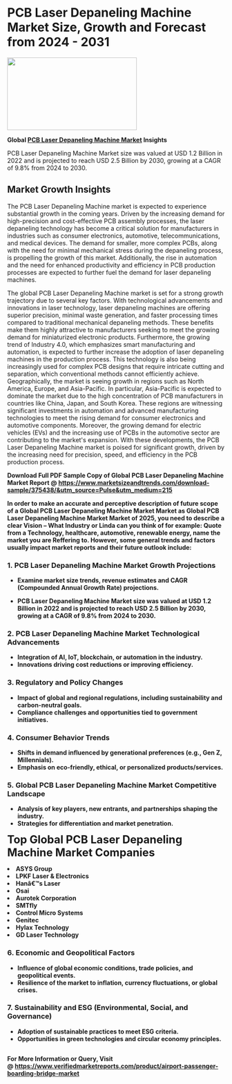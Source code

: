 <H1>PCB Laser Depaneling Machine Market Size, Growth and Forecast from 2024 - 2031</H1><img class="aligncenter size-medium wp-image-584254" src="https://thirdeyenews.in/wp-content/uploads/2024/09/Global-Market-Research-300x168.jpeg" alt="" width="300" height="168" /><p><strong>Global&nbsp;<a href="https://www.marketsizeandtrends.com/download-sample/375438/&amp;utm_source=Pulse&amp;utm_medium=215">PCB Laser Depaneling Machine Market</a> Insights</strong></p><p>PCB Laser Depaneling Machine Market size was valued at USD 1.2 Billion in 2022 and is projected to reach USD 2.5 Billion by 2030, growing at a CAGR of 9.8% from 2024 to 2030.</p><p><h2>Market Growth Insights</h2> <p>The PCB Laser Depaneling Machine market is expected to experience substantial growth in the coming years. Driven by the increasing demand for high-precision and cost-effective PCB assembly processes, the laser depaneling technology has become a critical solution for manufacturers in industries such as consumer electronics, automotive, telecommunications, and medical devices. The demand for smaller, more complex PCBs, along with the need for minimal mechanical stress during the depaneling process, is propelling the growth of this market. Additionally, the rise in automation and the need for enhanced productivity and efficiency in PCB production processes are expected to further fuel the demand for laser depaneling machines.</p> <p><strong></strong></p> <p>The global PCB Laser Depaneling Machine market is set for a strong growth trajectory due to several key factors. With technological advancements and innovations in laser technology, laser depaneling machines are offering superior precision, minimal waste generation, and faster processing times compared to traditional mechanical depaneling methods. These benefits make them highly attractive to manufacturers seeking to meet the growing demand for miniaturized electronic products. Furthermore, the growing trend of Industry 4.0, which emphasizes smart manufacturing and automation, is expected to further increase the adoption of laser depaneling machines in the production process. This technology is also being increasingly used for complex PCB designs that require intricate cutting and separation, which conventional methods cannot efficiently achieve. Geographically, the market is seeing growth in regions such as North America, Europe, and Asia-Pacific. In particular, Asia-Pacific is expected to dominate the market due to the high concentration of PCB manufacturers in countries like China, Japan, and South Korea. These regions are witnessing significant investments in automation and advanced manufacturing technologies to meet the rising demand for consumer electronics and automotive components. Moreover, the growing demand for electric vehicles (EVs) and the increasing use of PCBs in the automotive sector are contributing to the market's expansion. With these developments, the PCB Laser Depaneling Machine market is poised for significant growth, driven by the increasing need for precision, speed, and efficiency in the PCB production process.</p> <p><strong></p><p><span class=""><strong>Download Full PDF Sample Copy of Global PCB Laser Depaneling Machine Market Report</strong> @ <a href="https://www.marketsizeandtrends.com/download-sample/375438/&amp;utm_source=Pulse&amp;utm_medium=215" target="_blank">https://www.marketsizeandtrends.com/download-sample/375438/&amp;utm_source=Pulse&amp;utm_medium=215</a></span></p><p>In order to make an accurate and perceptive description of future scope of a Global&nbsp;PCB Laser Depaneling Machine Market Market as Global&nbsp;PCB Laser Depaneling Machine Market Market of 2025, you need to describe a clear Vision &ndash; What Industry or Linda can you think of for example: Quote from a Technology, healthcare, automotive, renewable energy, name the market you are Reffering to. However, some general trends and factors usually impact market reports and their future outlook include:</p><h3>1.&nbsp;<strong>PCB Laser Depaneling Machine Market Growth Projections</strong></h3><ul><li>Examine market size trends, revenue estimates and CAGR (Compounded Annual Growth Rate) projections.</li><li><p>PCB Laser Depaneling Machine Market size was valued at USD 1.2 Billion in 2022 and is projected to reach USD 2.5 Billion by 2030, growing at a CAGR of 9.8% from 2024 to 2030.</p></li></ul><h3>2.&nbsp;<strong>PCB Laser Depaneling Machine Market Technological Advancements</strong></h3><ul><li>Integration of AI, IoT, blockchain, or automation in the industry.</li><li>Innovations driving cost reductions or improving efficiency.</li></ul><h3>3.&nbsp;<strong>Regulatory and Policy Changes</strong></h3><ul><li>Impact of global and regional regulations, including sustainability and carbon-neutral goals.</li><li>Compliance challenges and opportunities tied to government initiatives.</li></ul><h3>4.&nbsp;<strong>Consumer Behavior Trends</strong></h3><ul><li>Shifts in demand influenced by generational preferences (e.g., Gen Z, Millennials).</li><li>Emphasis on eco-friendly, ethical, or personalized products/services.</li></ul><h3>5.&nbsp;<strong>Global PCB Laser Depaneling Machine Market Competitive Landscape</strong></h3><ul><li>Analysis of key players, new entrants, and partnerships shaping the industry.</li><li>Strategies for differentiation and market penetration.</li></ul><p data-pm-slice="1 1 []"><span style="color: inherit; font-family: inherit; font-size: 25px;">Top Global PCB Laser Depaneling Machine Market Companies</span></p><div class="" data-test-id=""><p><li>ASYS Group</li><li> LPKF Laser & Electronics</li><li> Hanâ€™s Laser</li><li> Osai</li><li> Aurotek Corporation</li><li> SMTfly</li><li> Control Micro Systems</li><li> Genitec</li><li> Hylax Technology</li><li> GD Laser Technology</li></p></div><h3>6.&nbsp;<strong>Economic and Geopolitical Factors</strong></h3><ul><li>Influence of global economic conditions, trade policies, and geopolitical events.</li><li>Resilience of the market to inflation, currency fluctuations, or global crises.</li></ul><h3>7.&nbsp;<strong>Sustainability and ESG (Environmental, Social, and Governance)</strong></h3><ul><li>Adoption of sustainable practices to meet ESG criteria.</li><li>Opportunities in green technologies and circular economy principles.</li></ul><h2><strong style="font-size: 14px;">For More Information or Query, Visit @&nbsp;</strong><a style="background-color: #ffffff; font-size: 14px;" href="https://www.marketsizeandtrends.com/report/pcb-laser-depaneling-machine-market/" target="_blank">https://www.verifiedmarketreports.com/product/airport-passenger-boarding-bridge-market</a></h2>
